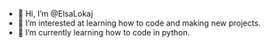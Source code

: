 - 👋 Hi, I’m @ElsaLokaj
- 👀 I’m interested at learning how to code and making new projects.
- 🌱 I’m currently learning how to code in python.

<!---
ElsaLokaj/ElsaLokaj is a ✨ special ✨ repository because its `README.md` (this file) appears on your GitHub profile.
You can click the Preview link to take a look at your changes.
--->
